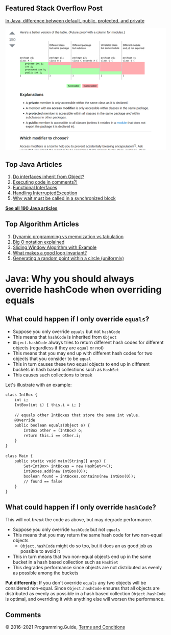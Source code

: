 



## Featured Stack Overflow Post

[In Java, difference between default, public, protected, and private](https://stackoverflow.com/a/33627846/276052)

[<img src="../images/so-featured-33627846.png" alt="StackOverflow screenshot thumbnail" class="screenshot" />](https://stackoverflow.com/a/33627846/276052)



## Top Java Articles

1.  [Do interfaces inherit from Object?](do-interfaces-inherit-from-object.html)
2.  [Executing code in comments?!](executing-code-in-comments.html)
3.  [Functional Interfaces](functional-interfaces.html)
4.  [Handling InterruptedException](handling-interrupted-exceptions.html)
5.  [Why wait must be called in a synchronized block](why-wait-must-be-in-synchronized.html)

[**See all 190 Java articles**](index.html)

## Top Algorithm Articles

1.  [Dynamic programming vs memoization vs tabulation](../dynamic-programming-vs-memoization-vs-tabulation.html)
2.  [Big O notation explained](../big-o-notation-explained.html)
3.  [Sliding Window Algorithm with Example](../sliding-window-example.html)
4.  [What makes a good loop invariant?](../what-makes-a-good-loop-invariant.html)
5.  [Generating a random point within a circle (uniformly)](../random-point-within-circle.html)

# Java: Why you should always override hashCode when overriding equals

## What could happen if I only override `equals`?

- Suppose you only override `equals` but not `hashCode`
- This means that `hashCode` is inherited from `Object`
- `Object.hashCode` always tries to return different hash codes for different objects (regardless if they are `equal` or not)
- This means that you may end up with different hash codes for two objects that you consider to be `equal`
- This in turn causes these two equal objects to end up in different buckets in hash based collections such as `HashSet`
- This causes such collections to break

Let's illustrate with an example:

    class IntBox {
        int i;
        IntBox(int i) { this.i = i; }

        // equals other IntBoxes that store the same int value.
        @Override
        public boolean equals(Object o) {
            IntBox other = (IntBox) o;
            return this.i == other.i;
        }
    }

    class Main {
        public static void main(String[] args) {
            Set<IntBox> intBoxes = new HashSet<>();
            intBoxes.add(new IntBox(0));
            boolean found = intBoxes.contains(new IntBox(0));
            // found == false
        }
    }

## What could happen if I only override `hashCode`?

This will not _break_ the code as above, but may degrade performance.

- Suppose you only override `hashCode` but not `equals`
- This means that you may return the same hash code for two non-equal objects
  - `Object.hashCode` might do so too, but it does an as good job as possible to avoid it
- This in turn means that two non-equal objects end up in the same bucket in a hash based collection such as `HashSet`
- This degrades performance since objects are not distributed as evenly as possible among the buckets

**Put differently**: If you don't override `equals` any two objects will be considered non-equal. Since `Object.hashCode` ensures that all objects are distributed as evenly as possible in a hash based collection `Object.hashCode` is optimal, and overriding it with anything else will worsen the performance.

## Comments



© 2016–2021 Programming.Guide, [Terms and Conditions](../terms-and-conditions.html)
